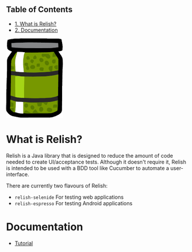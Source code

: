 <div id="table-of-contents">
<h2>Table of Contents</h2>
<div id="text-table-of-contents">
<ul>
<li><a href="#sec-1">1. What is Relish?</a></li>
<li><a href="#sec-2">2. Documentation</a></li>
</ul>
</div>
</div>

![img](./images/Relish.png)

# What is Relish?

Relish is a Java library that is designed to reduce the amount of code needed to create UI/acceptance tests. Although it doesn't require it, Relish is intended to be used with a BDD tool like Cucumber to automate a user-interface.

There are currently two flavours of Relish:

-   `relish-selenide` For testing web applications
-   `relish-espresso` For testing Android applications

# Documentation

-   [Tutorial](./pages/tutorial.html)
